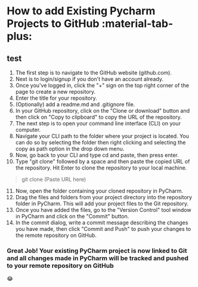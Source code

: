 # **How to add Existing Pycharm Projects to GitHub :material-tab-plus:**

## test

1. The first step is to navigate to the GitHub website (github.com).
2. Next is to login/signup if you don't have an account already.
3. Once you've logged in, click the "+" sign on the top right corner of the page to create a new repository.
4. Enter the title for your repository.
5. (Optionally) add a readme.md and .gitignore file.
6. In your GitHub repository, click on the "Clone or download" button and then click on "Copy to clipboard" to copy the URL of the repository.
7. The next step is to open your command line interface (CLI) on your computer.
8. Navigate your CLI path to the folder where your project is located. You can do so by selecting the folder then right clicking and selecting the copy as path option in the drop down menu.
9. Now, go back to your CLI and type cd and paste, then press enter.
10. Type "git clone" followed by a space and then paste the copied URL of the repository. Hit Enter to clone the repository to your local machine.

> git clone (Paste URL here)

11. Now, open the folder containing your cloned repository in PyCharm.
12. Drag the files and folders from your project directory into the repository folder in PyCharm. This will add your project files to the Git repository.
13. Once you have added the files, go to the "Version Control" tool window in PyCharm and click on the "Commit" button.
14. In the commit dialog, write a commit message describing the changes you have made, then click "Commit and Push" to push your changes to the remote repository on GitHub.

### Great Job! Your existing PyCharm project is now linked to Git and all changes made in PyCharm will be tracked and pushed to your remote repository on GitHub

:joy:
